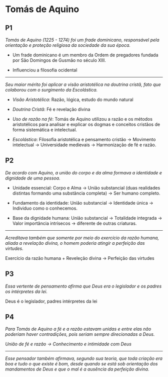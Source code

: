 # Tomás de Aquino

## P1

*Tomás de Aquino (1225 - 1274) foi um frade dominicano, responsável pela orientação e proteção religiosa da sociedade da sua época.* 

- Um frade dominicano é um membro da Ordem de pregadores fundada por São Domingos de Gusmão no século XIII.

- Influenciou a filosofia ocidental

------------------------------------------------------------------------------

*Seu maior mérito foi aplicar a visão aristotélica na doutrina cristã, fato que colaborou com o surgimento da Escolástica.*

- *Visão Aristotélica*: Razão, lógica, estudo do mundo natural

- *Doutrina Cristã*: Fé e revelação divina

- *Uso de razão na fé*: Tomás de Aquino utilizou a razão e os métodos aristotélicos para analisar e explicar os dogmas e conceitos cristãos de forma sistemática e intelectual.

- *Escolástica*: Filosofia aristotélica e pensamento cristão -> Movimento intelectual -> Universidade medievais -> Harmonização de fé e razão.

## P2

*De acordo com Aquino, a união do corpo e da alma formava a identidade e dignidade de uma pessoa.*

- Unidade essencial: Corpo e Alma -> União substancial (duas realidades distintas formando uma substância completa) -> Ser humano completo.

- Fundamento da identidade: União substancial -> Identidade única -> Individuo como o conhecemos.

- Base da dignidade humana: União substancial -> Totalidade integrada -> Valor importância intrísecos -> diferente de outras criaturas.

------------------------------------------------------------------------------

*Acreditava também que somente por meio do exercício da razão humana, aliada a revelação divina, o homem poderia atingir a perfeição das virtudes.*

Exercício da razão humana + Reveleção divina -> Perfeição das virtudes

## P3 

*Essa vertente de pensamento afirma que Deus era o legislador e os padres os intérpretes da lei.*

Deus é o legislador, padres intérpretes da lei

## P4

*Para Tomás de Aquino a fé e a razão estavam unidas e entre elas não poderiam haver contradições, pois seriam sempre direcionadas a Deus.*

*União de fé e razão -> Conhecimento e intimidade com Deus*

------------------------------------------------------------------------------

*Esse pensador também afirmava, segundo sua teoria, que toda criação era boa e tudo o que existe é bom, desde quando se está sob orientação dos mandamentos de Deus e que o mal é a ausência da perfeição divina.*